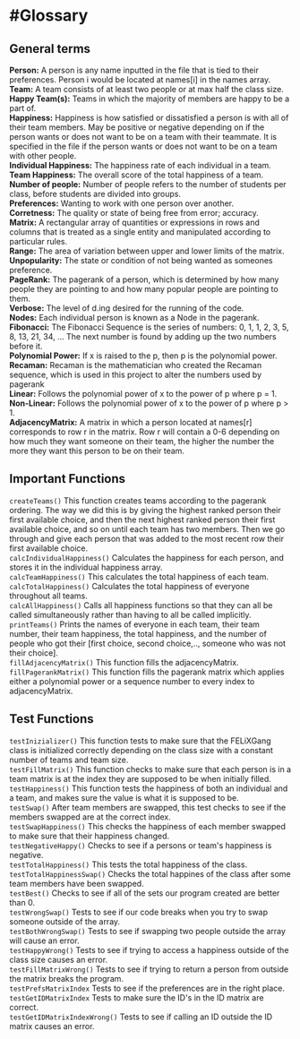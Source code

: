 #Glossary
==========

General terms
-------------
**Person:** A person is any name inputted in the file that is tied to their preferences. Person i would be located at names[i] in the names array. <br />
**Team:** A team consists of at least two people or at max half the class size. <br />
**Happy Team(s):** Teams in which the majority of members are happy to be a part of. <br />
**Happiness:** Happiness is how satisfied or dissatisfied a person is with all of their team members. May be positive or negative depending on if the person wants or does not want to be on a team with their teammate. It is specified in the file if the person wants or does not want to be on a team with other people. <br />
**Individual Happiness:** The happiness rate of each individual in a team. <br />
**Team Happiness:** The overall score of the total happiness of a team. <br />
**Number of people:** Number of people refers to the number of students per class, before students are divided into groups. </br>
**Preferences:** Wanting to work with one person over another. </br>
**Corretness:** The quality or state of being free from error; accuracy. </br>
**Matrix:** A rectangular array of quantities or expressions in rows and columns that is treated as a single entity and manipulated according to particular rules. </br>
**Range:** The area of variation between upper and lower limits of the matrix. </br>
**Unpopularity:** The state or condition of not being wanted as someones preference. </br>
**PageRank:** The pagerank of a person, which is determined by how many people they are pointing to and how many popular people are pointing to them. </br>
**Verbose:** The level of d.ing desired for the running of the code. </br>
**Nodes:** Each individual person is known as a Node in the pagerank. </br>
**Fibonacci:** The Fibonacci Sequence is the series of numbers: 0, 1, 1, 2, 3, 5, 8, 13, 21, 34, ... The next number is found by adding up the two numbers before it. <br/>
**Polynomial Power:** If x is raised to the p, then p is the polynomial power. </br>
**Recaman:** Recaman is the mathematician who created the Recaman sequence, which is used in this project to alter the numbers used by pagerank</br>
**Linear:** Follows the polynomial power of x to the power of p where p = 1. </br>
**Non-Linear:** Follows the polynomial power of x to the power of p where p > 1. </br>
**AdjacencyMatrix:** A matrix in which a person located at names[r] corresponds to row r in the matrix. Row r will contain a 0-6 depending on how much they want someone on their team, the higher the number the more they want this person to be on their team.

Important Functions
--------------------
```createTeams()``` This function creates teams according to the pagerank ordering. The way we did this is by giving the highest ranked person their first available choice, and then the next highest ranked person their first available choice, and so on until each team has two members. Then we go through and give each person that was added to the most recent row their first available choice.  </br >
```calcIndividualHappiness()``` Calculates the happiness for each person, and stores it in the individual happiness array. </br >
```calcTeamHappiness()``` This calculates the total happiness of each team. </br >
```calcTotalHappiness()``` Calculates the total happiness of everyone throughout all teams. </br >
```calcAllHappiness()``` Calls all happiness functions so that they can all be called simultaneously rather than having to all be called implicitly. </br >
```printTeams()``` Prints the names of everyone in each team, their team number, their team happiness, the total happiness, and the number of people who got their [first choice, second choice,.., someone who was not their choice]. </br >
```fillAdjacencyMatrix()``` This function fills the adjacencyMatrix. 
```fillPagerankMatrix()``` This function fills the pagerank matrix which applies either a polynomial power or a sequence number to every index to adjacencyMatrix.

Test Functions
---------
```testInizializer()``` This function tests to make sure that the FELiXGang class is initialized correctly depending on the class size with a constant number of teams and team size. </br >
```testFillMatrix()```  This function checks to make sure that each person is in a team matrix is at the index they are supposed to be when initially filled. </br >
```testHappiness()``` This function tests the happiness of both an individual and a team, and makes sure the value is what it is supposed to be. </br >
```testSwap()``` After team members are swapped, this test checks to see if the members swapped are at the correct index. </br >
```testSwapHappiness()``` This checks the happiness of each member swapped to make sure that their happiness changed. </br >
```testNegativeHappy()``` Checks to see if a persons or team's happiness is negative.  </br >
```testTotalHappiness()``` This tests the total happiness of the class. </br >
```testTotalHappinessSwap()``` Checks the total happines of the class after some team members have been swapped. </br >
```testBest()``` Checks to see if all of the sets our program created are better than 0. </br >
```testWrongSwap()``` Tests to see if our code breaks when you try to swap someone outside of the array. </br >
```testBothWrongSwap()``` Tests to see if swapping two people outside the array will cause an error. </br >
```testHappyWrong()``` Tests to see if trying to access a happiness outside of the class size causes an error. </br >
```testFillMatrixWrong()``` Tests to see if trying to return a person from outside the matrix breaks the program. </br >
```testPrefsMatrixIndex``` Tests to see if the preferences are in the right place. </br >
```testGetIDMatrixIndex``` Tests to make sure the ID's in the ID matrix are correct. </br >
```testGetIDMatrixIndexWrong()``` Tests to see if calling an ID outside the ID matrix causes an error. </br >